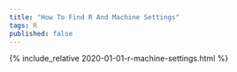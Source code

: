 ```yaml
---
title: "How To Find R And Machine Settings"
tags: R
published: false
---
```


{% include_relative 2020-01-01-r-machine-settings.html %}

